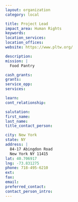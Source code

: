 ```yaml
---
layout: organization
category: local

title: Project Lead
impact_area: Human Rights
keywords: 
location_services: 
location_offices: 
website: https://www.pltw.org/

description: 
mission: |
  Food Pantry

cash_grants: 
grants: 
service_opp: 
services: 

learn: 
cont_relationship: 

salutation: 
first_name: 
last_name: 
title_contact_person: 

city: New York
state: NY
address: |
  84-17 Abingdon Road  
  New York NY 11415
lat: 40.706917
lng: -73.831275
phone: 718-495-6210
ext: 
fax: 
email: 
preferred_contact: 
contact_person_intro: 
---
```

